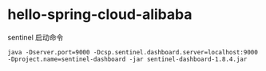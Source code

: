 # hello-spring-cloud-alibaba

sentinel 启动命令

```
java -Dserver.port=9000 -Dcsp.sentinel.dashboard.server=localhost:9000 -Dproject.name=sentinel-dashboard -jar sentinel-dashboard-1.8.4.jar
```

